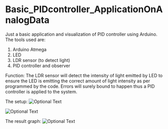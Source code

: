 # Basic_PIDcontroller_ApplicationOnAnalogData
 Just a basic application and visualization of PID controller using Arduino.
 The tools used are:
 1. Arduino Atmega
 2. LED
 3. LDR sensor (to detect light)
 4. PID controller and observer
 
 Function:
 The LDR sensor will detect the intensity of light emitted by LED to ensure the LED is emitting the correct amount of light intensity as per programmed by the code.
 Errors will surely bound to happen thus a PID controller is applied to the system.
 
 The setup:
 ![Optional Text](../master/Figures/S1.jpg)
 
 ![Optional Text](../master/Figues/s2.jpg)
 
 The result graph:
 ![Optional Text](../master/Figues/s4.jpg)
